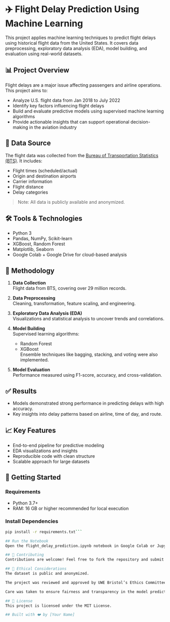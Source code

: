 # ✈️ Flight Delay Prediction Using Machine Learning

This project applies machine learning techniques to predict flight delays using historical flight data from the United States. It covers data preprocessing, exploratory data analysis (EDA), model building, and evaluation using real-world datasets.

## 📊 Project Overview

Flight delays are a major issue affecting passengers and airline operations. This project aims to:

- Analyze U.S. flight data from Jan 2018 to July 2022
- Identify key factors influencing flight delays
- Build and evaluate predictive models using supervised machine learning algorithms
- Provide actionable insights that can support operational decision-making in the aviation industry

## 📁 Data Source

The flight data was collected from the [Bureau of Transportation Statistics (BTS)](https://www.transtats.bts.gov/DL_SelectFields.aspx?gnoyr_VQ=FGK&QO_fu146_anzr=b0-gvzr). It includes:

- Flight times (scheduled/actual)
- Origin and destination airports
- Carrier information
- Flight distance
- Delay categories

> Note: All data is publicly available and anonymized.

## 🛠️ Tools & Technologies

- Python 3
- Pandas, NumPy, Scikit-learn
- XGBoost, Random Forest
- Matplotlib, Seaborn
- Google Colab + Google Drive for cloud-based analysis

## 🧪 Methodology

1. **Data Collection**  
   Flight data from BTS, covering over 29 million records.

2. **Data Preprocessing**  
   Cleaning, transformation, feature scaling, and engineering.

3. **Exploratory Data Analysis (EDA)**  
   Visualizations and statistical analysis to uncover trends and correlations.

4. **Model Building**  
   Supervised learning algorithms:
   - Random Forest
   - XGBoost  
   Ensemble techniques like bagging, stacking, and voting were also implemented.

5. **Model Evaluation**  
   Performance measured using F1-score, accuracy, and cross-validation.

## ✅ Results

- Models demonstrated strong performance in predicting delays with high accuracy.
- Key insights into delay patterns based on airline, time of day, and route.

## 📈 Key Features

- End-to-end pipeline for predictive modeling
- EDA visualizations and insights
- Reproducible code with clean structure
- Scalable approach for large datasets

## 🚀 Getting Started

### Requirements

- Python 3.7+
- RAM: 16 GB or higher recommended for local execution

### Install Dependencies

```bash
pip install -r requirements.txt```

## Run the Notebook
Open the flight_delay_prediction.ipynb notebook in Google Colab or Jupyter and follow the steps to reproduce the analysis.

## 🤝 Contributing
Contributions are welcome! Feel free to fork the repository and submit a pull request.

## 🔐 Ethical Considerations
The dataset is public and anonymized.

The project was reviewed and approved by UWE Bristol’s Ethics Committee.

Care was taken to ensure fairness and transparency in the model predictions.

## 📄 License
This project is licensed under the MIT License.

## Built with ❤️ by [Your Name]
